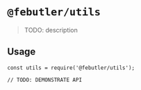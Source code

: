 # `@febutler/utils`

> TODO: description

## Usage

```
const utils = require('@febutler/utils');

// TODO: DEMONSTRATE API
```
